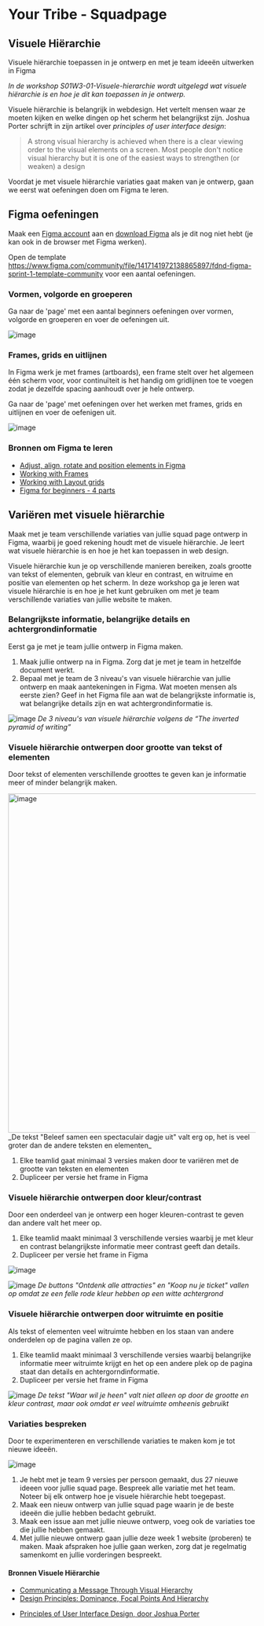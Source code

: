 # Your Tribe - Squadpage

## Visuele Hiërarchie

Visuele hiërarchie toepassen in je ontwerp en met je team ideeën uitwerken in Figma

_In de workshop S01W3-01-Visuele-hierarchie wordt uitgelegd wat visuele hiërarchie is en hoe je dit kan toepassen in je ontwerp._


Visuele hiërarchie is belangrijk in webdesign. Het vertelt mensen waar ze moeten kijken en welke dingen op het scherm het belangrijkst zijn. 
Joshua Porter schrijft in zijn artikel over _principles of user interface design_: 
> A strong visual hierarchy is achieved when there is a clear viewing order to the visual elements on a screen. Most people don't notice visual hierarchy but it is one of the easiest ways to strengthen (or weaken) a design

Voordat je met visuele hiërarchie variaties gaat maken van je ontwerp, gaan we eerst wat oefeningen doen om Figma te leren.





## Figma oefeningen
Maak een [Figma account](https://www.figma.com/) aan en [download Figma](https://www.figma.com/downloads/) als je dit nog niet hebt (je kan ook in de browser met Figma werken).

Open de template https://www.figma.com/community/file/1417141972138865897/fdnd-figma-sprint-1-template-community voor een aantal oefeningen. 

### Vormen, volgorde en groeperen
Ga naar de 'page' met een aantal beginners oefeningen over vormen, volgorde en groeperen en voer de oefeningen uit. 

![image](https://github.com/user-attachments/assets/9912e56f-53bc-474b-a1e8-686fe93a3f8a)

### Frames, grids en uitlijnen
In Figma werk je met frames (artboards), een frame stelt over het algemeen één scherm voor, voor continuïteit is het handig om gridlijnen toe te voegen zodat je dezelfde spacing aanhoudt over je hele ontwerp.

Ga naar de 'page' met oefeningen over het werken met frames, grids en uitlijnen en voer de oefenigen uit. 

![image](https://github.com/user-attachments/assets/d03ef111-6073-40f9-9ce2-e7e4d50130a0)

### Bronnen om Figma te leren

- [Adjust, align, rotate and position elements in Figma](https://help.figma.com/hc/en-us/articles/360039956914-Adjust-alignment-rotation-and-position)  
- [Working with Frames](https://help.figma.com/hc/en-us/articles/360041539473-Frames-in-Figma-Design)
- [Working with Layout grids](https://help.figma.com/hc/en-us/articles/360040450513-Create-layout-grids-with-grids-columns-and-rows)
- [Figma for beginners - 4 parts](https://help.figma.com/hc/en-us/sections/4405269443991-Figma-for-beginners-4-parts)








## Variëren met visuele hiërarchie
Maak met je team verschillende variaties van jullie squad page ontwerp in Figma, waarbij je goed rekening houdt met de visuele hiërarchie. Je leert wat visuele hiërarchie is en hoe je het kan toepassen in web design. 

Visuele hiërarchie kun je op verschillende manieren bereiken, zoals grootte van tekst of elementen, gebruik van kleur en contrast, en witruime en positie van elementen op het scherm. In deze workshop ga je leren wat visuele hiërarchie is en hoe je het kunt gebruiken om met je team verschillende variaties van jullie website te maken. 

### Belangrijkste informatie, belangrijke details en achtergrondinformatie 
Eerst ga je met je team jullie ontwerp in Figma maken. 

1. Maak jullie ontwerp na in Figma. Zorg dat je met je team in hetzelfde document werkt.
2. Bepaal met je team de 3 niveau's van visuele hiërarchie van jullie ontwerp en maak aantekeningen in Figma. Wat moeten mensen als eerste zien? Geef in het Figma file aan wat de belangrijkste informatie is, wat belangrijke details zijn en wat achtergrondinformatie is.

![image](https://github.com/user-attachments/assets/753332c2-78a0-4dbe-bb7f-39dba76f8184)
_De 3 niveau's van visuele hiërarchie volgens de “The inverted pyramid of writing”_


### Visuele hiërarchie ontwerpen door grootte van tekst of elementen
Door tekst of elementen verschillende groottes te geven kan je informatie meer of minder belangrijk maken. 

<img width="691" alt="image" src="https://github.com/user-attachments/assets/8eb9e155-1fd3-4eca-a10d-edc288666fe7">
_De tekst "Beleef samen een spectaculair dagje uit" valt erg op, het is veel groter dan de andere teksten en elementen_

1. Elke teamlid gaat minimaal 3 versies maken door te variëren met de grootte van teksten en elementen
2. Dupliceer per versie het frame in Figma



### Visuele hiërarchie ontwerpen door kleur/contrast
Door een onderdeel van je ontwerp een hoger kleuren-contrast te geven dan andere valt het meer op. 

1. Elke teamlid maakt minimaal 3 verschillende versies waarbij je met kleur en contrast belangrijkste informatie meer contrast geeft dan details.
2. Dupliceer per versie het frame in Figma

![image](https://github.com/user-attachments/assets/616a5751-419d-4b70-a3aa-a73df9993c8e)

![image](https://github.com/user-attachments/assets/0126cc80-1b79-4b8e-a55f-5327845dce13)
_De buttons "Ontdenk alle attracties" en "Koop nu je ticket" vallen op omdat ze een felle rode kleur hebben op een witte achtergrond_



### Visuele hiërarchie ontwerpen door witruimte en positie
Als tekst of elementen veel witruimte hebben en los staan van andere onderdelen op de pagina vallen ze op. 

1.  Elke teamlid maakt minimaal 3 verschillende versies waarbij belangrijke informatie meer witruimte  krijgt en het op een andere plek op de pagina staat dan details en achtergorndinformatie. 
2. Dupliceer per versie het frame in Figma


![image](https://github.com/user-attachments/assets/1aebd071-acfd-4f55-bf87-399888e2068f)
_De tekst "Waar wil je heen" valt niet alleen op door de grootte en kleur contrast, maar ook omdat er veel witruimte omheenis gebruikt_



### Variaties bespreken
Door te experimenteren en verschillende variaties te maken kom je tot nieuwe ideeën. 

![image](https://github.com/user-attachments/assets/693625cb-0c55-4bc7-87f9-cdc9c0402e02)

1. Je hebt met je team 9 versies per persoon gemaakt, dus 27 nieuwe ideeen voor jullie squad page. Bespreek alle variatie met het team. Noteer bij elk ontwerp hoe je visuele hiërarchie hebt toegepast.
2. Maak een nieuw ontwerp van jullie squad page waarin je de beste ideeën die jullie hebben bedacht gebruikt.
3. Maak een issue aan met jullie nieuwe ontwerp, voeg ook de variaties toe die jullie hebben gemaakt.
4. Met jullie nieuwe ontwerp gaan jullie deze week 1 website (proberen) te maken. Maak afspraken hoe jullie gaan werken, zorg dat je regelmatig samenkomt en jullie vorderingen bespreekt. 



#### Bronnen Visuele Hiërarchie

- [Communicating a Message Through Visual Hierarchy](https://designmodo.com/visual-hierarchy/)
- [Design Principles: Dominance, Focal Points And Hierarchy](https://www.smashingmagazine.com/2015/02/design-principles-dominance-focal-points-hierarchy/)
<!--- [Visual Hierarchy: How Well Does Your Design Communicate?](http://vanseodesign.com/web-design/visual-hierarchy/)-->
- [Principles of User Interface Design, door Joshua Porter](http://bokardo.com/principles-of-user-interface-design/)
<!-- - [Korte video over layout en compositie  @ YouTube](https://www.youtube.com/watch?v=a5KYlHNKQB8) -->


